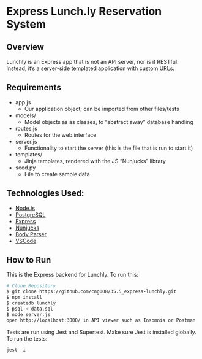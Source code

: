 # **Express Lunch.ly Reservation System**

## **Overview**

Lunchly is an Express app that is not an API server, nor is it RESTful.
Instead, it’s a server-side templated application with custom URLs.

## **Requirements**

- app.js
  - Our application object; can be imported from other files/tests
- models/
  - Model objects as as classes, to “abstract away” database handling
- routes.js
  - Routes for the web interface
- server.js
  - Functionality to start the server (this is the file that is run to start it)
- templates/
  - Jinja templates, rendered with the JS “Nunjucks” library
- seed.py
  - File to create sample data

## **Technologies Used:**

- [Node.js](https://nodejs.org/en/)
- [PostgreSQL](https://node-postgres.com)
- [Express](https://expressjs.com/en/4x/api.html)
- [Nunjucks](https://mozilla.github.io/nunjucks/)
- [Body Parser](https://www.npmjs.com/package/body-parser)
- [VSCode](https://code.visualstudio.com/docs)

## **How to Run**
This is the Express backend for Lunchly.
To run this:

```bash
# Clone Repository
$ git clone https://github.com/cng008/35.5_express-lunchly.git
$ npm install
$ createdb lunchly
$ psql < data.sql
$ node server.js
open http://localhost:3000/ in API viewer such as Insomnia or Postman
```

Tests are run using Jest and Supertest. Make sure Jest is installed globally.
To run the tests:

    jest -i

